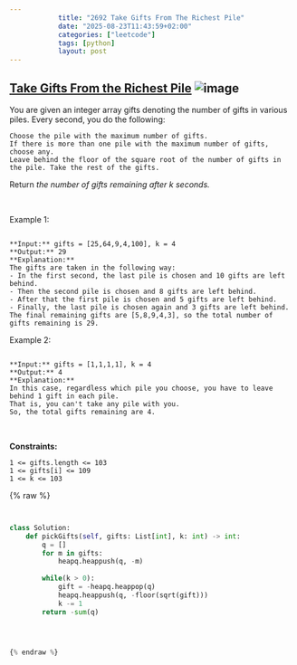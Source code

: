 ```yaml
---
            title: "2692 Take Gifts From The Richest Pile"
            date: "2025-08-23T11:43:59+02:00"
            categories: ["leetcode"]
            tags: [python]
            layout: post
---
```

            
## [Take Gifts From the Richest Pile](https://leetcode.com/problems/take-gifts-from-the-richest-pile) ![image](https://img.shields.io/badge/Difficulty-Easy-brightgreen)

You are given an integer array gifts denoting the number of gifts in various piles. Every second, you do the following:

	Choose the pile with the maximum number of gifts.
	If there is more than one pile with the maximum number of gifts, choose any.
	Leave behind the floor of the square root of the number of gifts in the pile. Take the rest of the gifts.

Return *the number of gifts remaining after *k* seconds.*

 

Example 1:

```

**Input:** gifts = [25,64,9,4,100], k = 4
**Output:** 29
**Explanation:** 
The gifts are taken in the following way:
- In the first second, the last pile is chosen and 10 gifts are left behind.
- Then the second pile is chosen and 8 gifts are left behind.
- After that the first pile is chosen and 5 gifts are left behind.
- Finally, the last pile is chosen again and 3 gifts are left behind.
The final remaining gifts are [5,8,9,4,3], so the total number of gifts remaining is 29.

```

Example 2:

```

**Input:** gifts = [1,1,1,1], k = 4
**Output:** 4
**Explanation:** 
In this case, regardless which pile you choose, you have to leave behind 1 gift in each pile. 
That is, you can't take any pile with you. 
So, the total gifts remaining are 4.

```

 

**Constraints:**

	1 <= gifts.length <= 103
	1 <= gifts[i] <= 109
	1 <= k <= 103

{% raw %}


```python


class Solution:
    def pickGifts(self, gifts: List[int], k: int) -> int:
        q = []
        for m in gifts:
            heapq.heappush(q, -m)
        
        while(k > 0):
            gift = -heapq.heappop(q)
            heapq.heappush(q, -floor(sqrt(gift)))
            k -= 1
        return -sum(q)

        


{% endraw %}
```
